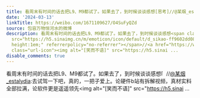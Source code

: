 ```yaml
---
title: 看周末有时间的话去把L9、M9都试了。如果去了，到时候谈谈感想[思考]//@某烟_estalydia:去试驾一下吧，真的，一把子爱上。论硬件b站有拆解视频，真材实料全部拉...
date: '2024-03-13'
linkTitle: https://weibo.com/1671109627/O4SuFyQZd
source: 包容万物恒河水的微博
description: 看周末有时间的话去把L9、M9都试了。如果去了，到时候谈谈感想<span class="url-icon"><img alt="[思考]"
  src="https://h5.sinaimg.cn/m/emoticon/icon/default/d_sikao-ff9602dd08.png" style="width:1em;
  height:1em;" referrerpolicy="no-referrer"></span>//<a href="https://weibo.com/n/%E6%9F%90%E7%83%9F_estalydia">@某烟_estalydia</a>:去试驾一下吧，真的，一把子爱上。论硬件b站有拆解视频，真材实料全部拉满，论软件更是遥遥领先<span
  class="url-icon"><img alt="[笑而不语]" src="https://h5.sinai ...
disable_comments: true
---
```

看周末有时间的话去把L9、M9都试了。如果去了，到时候谈谈感想<span class="url-icon"><img alt="[思考]" src="https://h5.sinaimg.cn/m/emoticon/icon/default/d_sikao-ff9602dd08.png" style="width:1em; height:1em;" referrerpolicy="no-referrer"></span>//<a href="https://weibo.com/n/%E6%9F%90%E7%83%9F_estalydia">@某烟_estalydia</a>:去试驾一下吧，真的，一把子爱上。论硬件b站有拆解视频，真材实料全部拉满，论软件更是遥遥领先<span class="url-icon"><img alt="[笑而不语]" src="https://h5.sinai ...